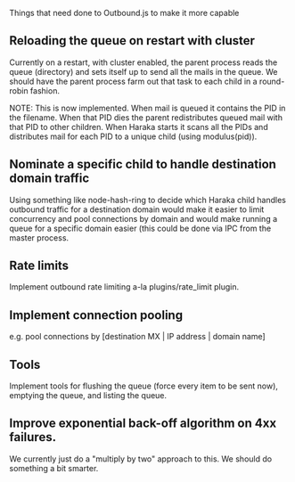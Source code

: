 Things that need done to Outbound.js to make it more capable

## Reloading the queue on restart with cluster

Currently on a restart, with cluster enabled, the parent process reads the queue (directory) and sets itself up to send all the mails in the queue. We should have the parent process farm out that task to each child in a round-robin fashion.

NOTE: This is now implemented. When mail is queued it contains the PID in the filename. When that PID dies the parent redistributes queued mail with that PID to other children. When Haraka starts it scans all the PIDs and distributes mail for each PID to a unique child (using modulus(pid)).

## Nominate a specific child to handle destination domain traffic

Using something like node-hash-ring to decide which Haraka child handles outbound traffic for a destination domain would make it easier to limit concurrency and pool connections by domain and would make running a queue for a specific domain easier (this could be done via IPC from the master process.

## Rate limits

Implement outbound rate limiting a-la plugins/rate_limit plugin.

## Implement connection pooling

e.g. pool connections by [destination MX | IP address | domain name] 

## Tools

Implement tools for flushing the queue (force every item to be sent now), emptying the queue, and listing the queue.

## Improve exponential back-off algorithm on 4xx failures.

We currently just do a "multiply by two" approach to this. We should do something a bit smarter.
